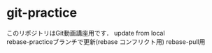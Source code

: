 # git-practice
このリポジトリはGit動画講座用です．
update from local  
rebase-practiceブランチで更新(rebase コンフリクト用)
rebase-pull用
